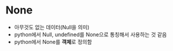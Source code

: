 # None
- 아무것도 없는 데이터(Null을 의미)
- python에서 Null, undefined를 None으로 통칭해서 사용하는 것 같음
- python에서 None를 **객체**로 정의함

